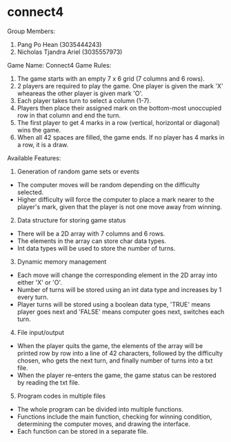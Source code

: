 # connect4

Group Members:
1) Pang Po Hean (3035444243)
2) Nicholas Tjandra Ariel (3035557973)

Game Name: Connect4
Game Rules:
1) The game starts with an empty 7 x 6 grid (7 columns and 6 rows).
2) 2 players are required to play the game. One player is given the mark 'X' wheareas the other player is given mark 'O'.
3) Each player takes turn to select a column (1-7).
4) Players then place their assigned mark on the bottom-most unoccupied row in that column and end the turn.
5) The first player to get 4 marks in a row (vertical, horizontal or diagonal) wins the game.
6) When all 42 spaces are filled, the game ends. If no player has 4 marks in a row, it is a draw.

Available Features:
1) Generation of random game sets or events
- The computer moves will be random depending on the difficulty selected.
- Higher difficulty will force the computer to place a mark nearer to the player's mark, given that the player is not one move away from winning.

2) Data structure for storing game status
- There will be a 2D array with 7 columns and 6 rows.
- The elements in the array can store char data types.
- Int data types will be used to store the number of turns.

3) Dynamic memory management
- Each move will change the corresponding element in the 2D array into either 'X' or 'O'.
- Number of turns will be stored using an int data type and increases by 1 every turn.
- Player turns will be stored using a boolean data type, 'TRUE' means player goes next and 'FALSE' means computer goes next, switches each turn.

4) File input/output
- When the player quits the game, the elements of the array will be printed row by row into a line of 42 characters, followed by
the difficulty chosen, who gets the next turn, and finally number of turns into a txt file.
- When the player re-enters the game, the game status can be restored by reading the txt file.

5) Program codes in multiple files
- The whole program can be divided into multiple functions.
- Functions include the main function, checking for winning condition, determining the computer moves, and drawing the interface.
- Each function can be stored in a separate file.
